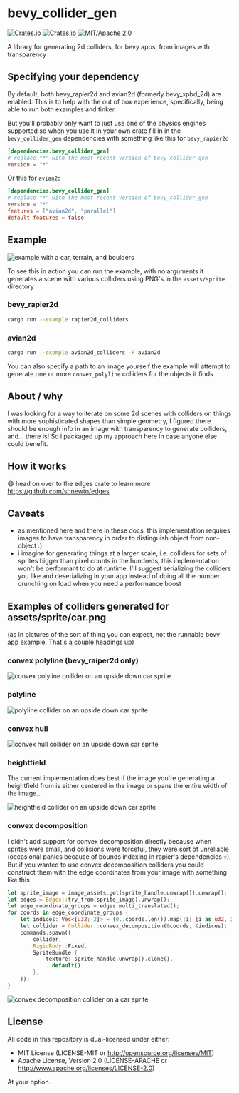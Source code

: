 # bevy_collider_gen

[![Crates.io](https://img.shields.io/crates/v/bevy_collider_gen.svg)](https://crates.io/crates/bevy_collider_gen)
[![Crates.io](https://img.shields.io/crates/d/bevy_collider_gen.svg)](https://crates.io/crates/bevy_collider_gen)
[![MIT/Apache 2.0](https://img.shields.io/badge/license-MIT%2FApache-blue.svg)](https://github.com/shnewto/bevy_collider_gen#license)

A library for generating 2d colliders, for bevy apps, from images with transparency

## Specifying your dependency

By default, both bevy_rapier2d and avian2d (formerly bevy_xpbd_2d) are enabled.
This is to help with the out of box experience, specifically,
being able to run both examples and tinker.

But you'll probably only want to just use one of the physics engines supported
so when you use it in your own crate fill in in the `bevy_collider_gen`
dependencies with something like this for `bevy_rapier2d`

```toml
[dependencies.bevy_collider_gen]
# replace "*" with the most recent version of bevy_collider_gen
version = "*"
```

Or this for `avian2d`

```toml
[dependencies.bevy_collider_gen]
# replace "*" with the most recent version of bevy_collider_gen
version = "*"
features = ["avian2d", "parallel"]
default-features = false
```

## Example

![example with a car, terrain, and boulders](https://github.com/shnewto/bevy_collider_gen/blob/main/img/example-default.png?raw=true)

To see this in action you can run the example, with no arguments
it generates a scene with various colliders using PNG's in the `assets/sprite` directory

### bevy_rapier2d

```sh
cargo run --example rapier2d_colliders
```

### avian2d

```sh
cargo run --example avian2d_colliders -F avian2d
```

You can also specify a path to an image yourself the example will attempt to
generate one or more `convex_polyline` colliders for the objects it finds

## About / why

I was looking for a way to iterate on some 2d scenes with colliders
on things with more sophisticated shapes than simple
geometry, I figured there should be enough info in an image with
transparency to generate colliders, and... there is! So i
packaged up my approach here in case anyone else could benefit.

## How it works

😄 head on over to the edges crate to learn more <https://github.com/shnewto/edges>

## Caveats

- as mentioned here and there in these docs, this implementation requires
  images to have transparency in order to distinguish object from non-object :)
- i imagine for generating things at a larger scale, i.e. colliders
  for sets of sprites bigger than pixel counts in the hundreds, this implementation
  won't be performant to do at runtime. I'll suggest serializing the colliders
  you like and deserializing in your app instead of doing all the number crunching
  on load when you need a performance boost

## Examples of colliders generated for assets/sprite/car.png

(as in pictures of the sort of thing you can expect,
not the runnable bevy app example. That's a couple headings up)

### convex polyline (bevy_raiper2d only)

![convex polyline collider on an upside down car sprite](https://github.com/shnewto/bevy_collider_gen/blob/main/img/convex-polyline.png?raw=true)

### polyline

![polyline collider on an upside down car sprite](https://github.com/shnewto/bevy_collider_gen/blob/main/img/polyline.png?raw=true)

### convex hull

![convex hull collider on an upside down car sprite](https://github.com/shnewto/bevy_collider_gen/blob/main/img/convex-hull.png?raw=true)

### heightfield

The current implementation does best if the image
you're generating a heightfield from is either centered in the image
or spans the entire width of the image...

![heightfield collider on an upside down car sprite](https://github.com/shnewto/bevy_collider_gen/blob/main/img/heightfield.png?raw=true)

### convex decomposition

I didn't add support for convex decomposition directly because when
sprites were small, and collisions were forceful, they were sort of unreliable
(occasional panics because of bounds indexing in rapier's dependencies 💀).
But if you wanted to use convex decomposition colliders you could construct
them with the edge coordinates from your image with something like this

```rust
let sprite_image = image_assets.get(sprite_handle.unwrap()).unwrap();
let edges = Edges::try_from(sprite_image).unwrap();
let edge_coordinate_groups = edges.multi_translated();
for coords in edge_coordinate_groups {
    let indices: Vec<[u32; 2]> = (0..coords.len()).map(|i| [i as u32, i as u32]).collect();
    let collider = Collider::convex_decomposition(&coords, &indices);
    commands.spawn((
        collider,
        RigidBody::Fixed,
        SpriteBundle {
            texture: sprite_handle.unwrap().clone(),
            ..default()
        },
    ));
}
```

![convex decomposition collider on a car sprite](https://github.com/shnewto/bevy_collider_gen/blob/main/img/convex-decomposition.png?raw=true)

## License

All code in this repository is dual-licensed under either:

- MIT License (LICENSE-MIT or <http://opensource.org/licenses/MIT>)
- Apache License, Version 2.0 (LICENSE-APACHE or <http://www.apache.org/licenses/LICENSE-2.0>)

At your option.
